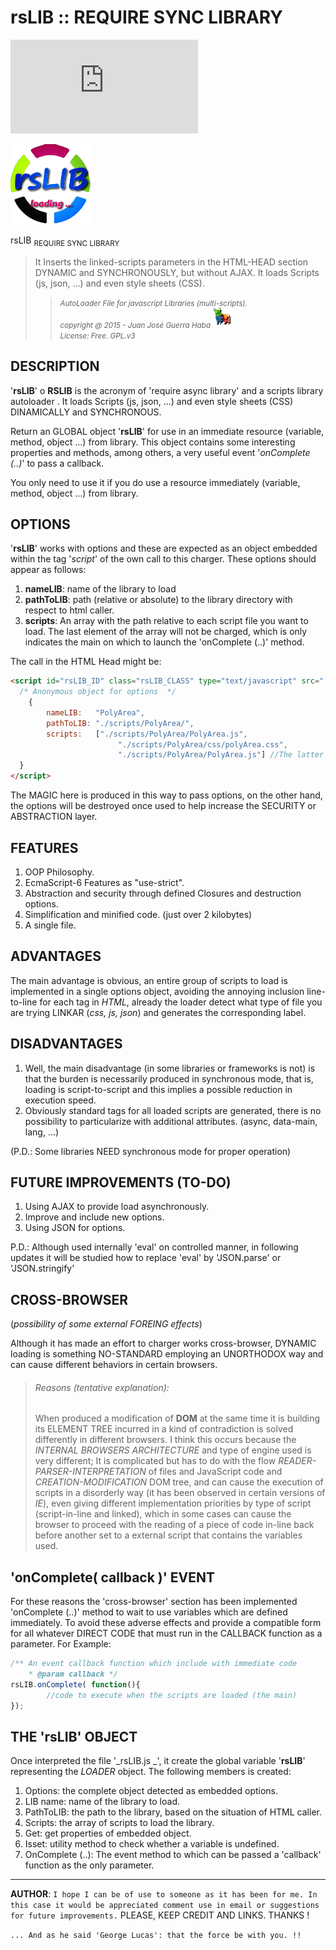 # rsLIB :: REQUIRE SYNC LIBRARY
[![Download rsLIB](https://sourceforge.net/sflogo.php?type=8&group_id=2629568)](https://sourceforge.net/p/rslib-js/)  

[![rslib logo](img/rsLIB_logo.png "rsLIB GitHub page")](http://guerratron.github.io/rsLIB "rsLIB page")
<div id="intro">
<span>rsLIB</span> <sub>REQUIRE SYNC LIBRARY</sub>
	<blockquote>
	It Inserts the linked-scripts parameters in the HTML-HEAD section DYNAMIC and SYNCHRONOUSLY, but without AJAX.  
	It loads Scripts (js, json, ...) and even style sheets (CSS).
	<blockquote>
	<cite><small>AutoLoader File for javascript Libraries (multi-scripts).<br />
	copyright @ 2015 - Juan José Guerra Haba <dinertron@gmail.com> <img id="torotron" src="img/torotron_logo.png" alt="torotron" title="guerraTron" /><br /> 
	License: Free. GPL.v3</small></cite>
	</blockquote>
	</blockquote>
</div>

DESCRIPTION
-----------
'__rsLIB__' o __RSLIB__ is the acronym of 'require async library' and a scripts library autoloader . It loads Scripts (js, json, ...) and even style sheets (CSS) DINAMICALLY and SYNCHRONOUS.  

Return an GLOBAL object '__rsLIB__' for use in an immediate resource (variable, method, object ...) from library. This object contains some interesting properties and methods, among others, a very useful event '*onComplete (..)*' to pass a callback.

You only need to use it if you do use a resource immediately (variable, method, object ...) from library.

OPTIONS
-------
'__rsLIB__' works with options and these are expected as an object embedded within the tag '*script*' of the own call to this charger. These options should appear as follows:
 1. __nameLIB__: name of the library to load
 2. __pathToLIB__: path (relative or absolute) to the library directory with respect to html caller.
 3. __scripts__: An array with the path relative to each script file you want to load. The last element of the array will not be charged, which is only indicates the main on which to launch the 'onComplete (..)' method.

The call in the HTML Head might be:
````html
<script id="rsLIB_ID" class="rsLIB_CLASS" type="text/javascript" src="./scripts/rsLIB.js">
  /* Anonymous object for options  */
	{
		nameLIB:   "PolyArea",
		pathToLIB: "./scripts/PolyArea/",
		scripts:   ["./scripts/PolyArea/PolyArea.js",
						"./scripts/PolyArea/css/polyArea.css",
						"./scripts/PolyArea/PolyArea.js"] //The latter will not be loaded, only determines the event 'onComplete (..)'
  }
</script>
````

The MAGIC here is produced in this way to pass options, on the other hand, the options will be destroyed once used to help increase the SECURITY or ABSTRACTION layer.

FEATURES
--------
 1. OOP Philosophy. 
 2. EcmaScript-6 Features  as "use-strict". 
 3. Abstraction and security through defined Closures and destruction options. 
 4. Simplification and minified code. (just over 2 kilobytes) 
 5. A single file.

ADVANTAGES
----------
The main advantage is obvious, an entire group of scripts to load is implemented in a single options object, avoiding the annoying inclusion line-to-line for each tag in *HTML*, already the loader detect what type of file you are trying LINKAR (*css, js, json*) and generates the corresponding label.

DISADVANTAGES
-------------
 1. Well, the main disadvantage (in some libraries or frameworks is not) is that the burden is necessarily produced in synchronous mode, that is, loading is script-to-script and this implies a possible reduction in execution speed.
 2. Obviously standard tags for all loaded scripts are generated, there is no possibility to particularize with additional attributes. (async, data-main, lang, ...)
 <p class="PD">(P.D.: Some libraries NEED synchronous mode for proper operation)</p>

FUTURE IMPROVEMENTS (TO-DO)
---------------------------
 1. Using AJAX to provide load asynchronously.
 2. Improve and include new options.
 3. Using JSON for options. 
 <p class="PD">P.D.: Although used internally 'eval' on controlled manner, in following updates  it will be studied how to replace 'eval' by 'JSON.parse' or 'JSON.stringify'<p>

CROSS-BROWSER
-------------
(*possibility of some external FOREING effects*)  

Although it has made an effort to charger works cross-browser, DYNAMIC loading is something NO-STANDARD employing an UNORTHODOX way and can cause different behaviors in certain browsers.

<blockquote class="comment">
	<h6>Reasons (tentative explanation):</h6>
	When produced a modification of <b>DOM</b> at the same time it is building its ELEMENT TREE incurred in a kind 
	of contradiction is solved differently in different browsers.  
	I think this occurs because the <i>INTERNAL BROWSERS ARCHITECTURE</i> and type of engine used is very different; 
	It is complicated but has to do with the flow <i>READER-PARSER-INTERPRETATION</i> of files and JavaScript code and 
	<i>CREATION-MODIFICATION</i> DOM tree, and can cause the execution of scripts in a disorderly way (it has been 
	observed in certain versions of <i>IE</i>), even giving different implementation priorities by type of script 
	(script-in-line and linked), which in some cases can cause the browser to proceed with the reading of a piece of 
	code in-line back before another set to a external script that contains the variables used.
</blockquote>

'onComplete( callback )' EVENT
------------------------------
For these reasons the 'cross-browser' section has been implemented 'onComplete (..)' method to wait to use variables which are defined immediately.
To avoid these adverse effects and provide a compatible form for all whatever DIRECT CODE that must run in the CALLBACK function as a parameter. For Example:
````javascript
/** An event callback function which include with immediate code
	* @param callback */
rsLIB.onComplete( function(){
		//code to execute when the scripts are loaded (the main)
});
````

THE 'rsLIB' OBJECT
------------------
Once interpreted the file '_rsLIB.js _', it create the global variable '__rsLIB__' representing the *LOADER* object. The following members is created:
 1. Options: the  complete object detected as embedded options.
 2. LIB name: name of the library to load.
 3. PathToLIB: the path to the library, based on the situation of HTML caller.
 4. Scripts: the array of scripts to load the library.
 5. Get: get properties of embedded object.
 6. Isset: utility method to check whether a variable is undefined.
 7. OnComplete (..): The event method to which can be passed a 'callback' function as the only parameter.
  
	
  --------------------
  
 __AUTHOR__: `I hope I can be of use to someone as it has been for me. In this case it would be appreciated comment use in email or suggestions for future improvements.`
 PLEASE, KEEP CREDIT AND LINKS. THANKS !

 `... And as he said 'George Lucas': that the force be with you. !!`
